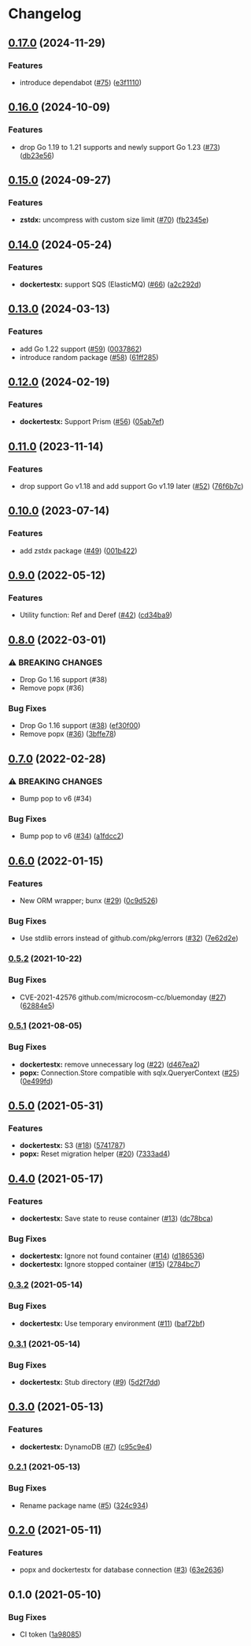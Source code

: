 # Changelog

## [0.17.0](https://www.github.com/tier4/x-go/compare/v0.16.0...v0.17.0) (2024-11-29)


### Features

* introduce dependabot ([#75](https://www.github.com/tier4/x-go/issues/75)) ([e3f1110](https://www.github.com/tier4/x-go/commit/e3f111081f098b6f3ec78441cfe5cc4085fa18d2))

## [0.16.0](https://www.github.com/tier4/x-go/compare/v0.15.0...v0.16.0) (2024-10-09)


### Features

* drop Go 1.19 to 1.21 supports and newly support Go 1.23 ([#73](https://www.github.com/tier4/x-go/issues/73)) ([db23e56](https://www.github.com/tier4/x-go/commit/db23e56a720ac290c9b204f9b12e101da3f264aa))

## [0.15.0](https://www.github.com/tier4/x-go/compare/v0.14.0...v0.15.0) (2024-09-27)


### Features

* **zstdx:** uncompress with custom size limit ([#70](https://www.github.com/tier4/x-go/issues/70)) ([fb2345e](https://www.github.com/tier4/x-go/commit/fb2345e14aa356ca6f7af9d47fba9b7131110e66))

## [0.14.0](https://www.github.com/tier4/x-go/compare/v0.13.0...v0.14.0) (2024-05-24)


### Features

* **dockertestx:** support SQS (ElasticMQ) ([#66](https://www.github.com/tier4/x-go/issues/66)) ([a2c292d](https://www.github.com/tier4/x-go/commit/a2c292dea4c48069ab18243bf5e78a8dc055e484))

## [0.13.0](https://www.github.com/tier4/x-go/compare/v0.12.0...v0.13.0) (2024-03-13)


### Features

* add Go 1.22 support ([#59](https://www.github.com/tier4/x-go/issues/59)) ([0037862](https://www.github.com/tier4/x-go/commit/0037862da7cd270c528c65a6f6d2f119c4e08946))
* introduce random package ([#58](https://www.github.com/tier4/x-go/issues/58)) ([61ff285](https://www.github.com/tier4/x-go/commit/61ff285ca303156e4d5b471e2e6855e6b69821ed))

## [0.12.0](https://www.github.com/tier4/x-go/compare/v0.11.0...v0.12.0) (2024-02-19)


### Features

* **dockertestx:** Support Prism ([#56](https://www.github.com/tier4/x-go/issues/56)) ([05ab7ef](https://www.github.com/tier4/x-go/commit/05ab7ef059b650921ddc6311bdeb70d62b585ba1))

## [0.11.0](https://www.github.com/tier4/x-go/compare/v0.10.0...v0.11.0) (2023-11-14)


### Features

* drop support Go v1.18  and add support Go v1.19 later ([#52](https://www.github.com/tier4/x-go/issues/52)) ([76f6b7c](https://www.github.com/tier4/x-go/commit/76f6b7c8308441a52ef89fe66e934d7b87ae5394))

## [0.10.0](https://www.github.com/tier4/x-go/compare/v0.9.0...v0.10.0) (2023-07-14)


### Features

* add zstdx package ([#49](https://www.github.com/tier4/x-go/issues/49)) ([001b422](https://www.github.com/tier4/x-go/commit/001b42293c4b9a8262876884751963d8ff7655f5))

## [0.9.0](https://www.github.com/tier4/x-go/compare/v0.8.0...v0.9.0) (2022-05-12)


### Features

* Utility function: Ref and Deref ([#42](https://www.github.com/tier4/x-go/issues/42)) ([cd34ba9](https://www.github.com/tier4/x-go/commit/cd34ba9722cd0f0aac1561230d59fdcfe37a9005))

## [0.8.0](https://www.github.com/tier4/x-go/compare/v0.7.0...v0.8.0) (2022-03-01)


### ⚠ BREAKING CHANGES

* Drop Go 1.16 support (#38)
* Remove popx (#36)

### Bug Fixes

* Drop Go 1.16 support ([#38](https://www.github.com/tier4/x-go/issues/38)) ([ef30f00](https://www.github.com/tier4/x-go/commit/ef30f00eca5acc25b85054f2ee3c2e85a8f4e797))
* Remove popx ([#36](https://www.github.com/tier4/x-go/issues/36)) ([3bffe78](https://www.github.com/tier4/x-go/commit/3bffe782c2eceee47c0539e7f7cc224f72d5fa6a))

## [0.7.0](https://www.github.com/tier4/x-go/compare/v0.6.0...v0.7.0) (2022-02-28)


### ⚠ BREAKING CHANGES

* Bump pop to v6 (#34)

### Bug Fixes

* Bump pop to v6 ([#34](https://www.github.com/tier4/x-go/issues/34)) ([a1fdcc2](https://www.github.com/tier4/x-go/commit/a1fdcc2d367f4a2f002f6cabd57d7bcf1637f321))

## [0.6.0](https://www.github.com/tier4/x-go/compare/v0.5.2...v0.6.0) (2022-01-15)


### Features

* New ORM wrapper; bunx ([#29](https://www.github.com/tier4/x-go/issues/29)) ([0c9d526](https://www.github.com/tier4/x-go/commit/0c9d5265883e1a0c94ed632699391586bc5c93fc))


### Bug Fixes

* Use stdlib errors instead of github.com/pkg/errors ([#32](https://www.github.com/tier4/x-go/issues/32)) ([7e62d2e](https://www.github.com/tier4/x-go/commit/7e62d2e5f854652e5435188afa807e91a99f9246))

### [0.5.2](https://www.github.com/tier4/x-go/compare/v0.5.1...v0.5.2) (2021-10-22)


### Bug Fixes

* CVE-2021-42576 github.com/microcosm-cc/bluemonday ([#27](https://www.github.com/tier4/x-go/issues/27)) ([62884e5](https://www.github.com/tier4/x-go/commit/62884e50964b8fb04e2a12f21561a0ccada4a2e1))

### [0.5.1](https://www.github.com/tier4/x-go/compare/v0.5.0...v0.5.1) (2021-08-05)


### Bug Fixes

* **dockertestx:** remove unnecessary log ([#22](https://www.github.com/tier4/x-go/issues/22)) ([d467ea2](https://www.github.com/tier4/x-go/commit/d467ea231ec8037f4b5c9bacbffa0290ba27eaa8))
* **popx:** Connection.Store compatible with sqlx.QueryerContext ([#25](https://www.github.com/tier4/x-go/issues/25)) ([0e499fd](https://www.github.com/tier4/x-go/commit/0e499fd4ecb4da0600bf53fd76706bc4c2824b06))

## [0.5.0](https://www.github.com/tier4/x-go/compare/v0.4.0...v0.5.0) (2021-05-31)


### Features

* **dockertestx:** S3 ([#18](https://www.github.com/tier4/x-go/issues/18)) ([5741787](https://www.github.com/tier4/x-go/commit/5741787f2e6e45a0d0cfe0bffef8f2cb4d935472))
* **popx:** Reset migration helper ([#20](https://www.github.com/tier4/x-go/issues/20)) ([7333ad4](https://www.github.com/tier4/x-go/commit/7333ad404fe511df33248890d6de468bf047997a))

## [0.4.0](https://www.github.com/tier4/x-go/compare/v0.3.2...v0.4.0) (2021-05-17)


### Features

* **dockertestx:** Save state to reuse container ([#13](https://www.github.com/tier4/x-go/issues/13)) ([dc78bca](https://www.github.com/tier4/x-go/commit/dc78bca42a409b92627a19163453bb7f5516d391))


### Bug Fixes

* **dockertestx:** Ignore not found container ([#14](https://www.github.com/tier4/x-go/issues/14)) ([d186536](https://www.github.com/tier4/x-go/commit/d186536fa943f8c75a3ae0775e81e21cdd05b5e6))
* **dockertestx:** Ignore stopped container ([#15](https://www.github.com/tier4/x-go/issues/15)) ([2784bc7](https://www.github.com/tier4/x-go/commit/2784bc7869428a1093fdb7498a1d7c510745136e))

### [0.3.2](https://www.github.com/tier4/x-go/compare/v0.3.1...v0.3.2) (2021-05-14)


### Bug Fixes

* **dockertestx:** Use temporary environment ([#11](https://www.github.com/tier4/x-go/issues/11)) ([baf72bf](https://www.github.com/tier4/x-go/commit/baf72bfc2d19ca0e4a5f6cf2c1aae96bb5d809c1))

### [0.3.1](https://www.github.com/tier4/x-go/compare/v0.3.0...v0.3.1) (2021-05-14)


### Bug Fixes

* **dockertestx:** Stub directory ([#9](https://www.github.com/tier4/x-go/issues/9)) ([5d2f7dd](https://www.github.com/tier4/x-go/commit/5d2f7ddda495beb90901a8e40af8fc13c5da9bc4))

## [0.3.0](https://www.github.com/tier4/x-go/compare/v0.2.1...v0.3.0) (2021-05-13)


### Features

* **dockertestx:** DynamoDB ([#7](https://www.github.com/tier4/x-go/issues/7)) ([c95c9e4](https://www.github.com/tier4/x-go/commit/c95c9e4afe1cb4e74ed309d1687cb2dcf3e8f2c0))

### [0.2.1](https://www.github.com/tier4/x-go/compare/v0.2.0...v0.2.1) (2021-05-13)


### Bug Fixes

* Rename package name ([#5](https://www.github.com/tier4/x-go/issues/5)) ([324c934](https://www.github.com/tier4/x-go/commit/324c934245074ae3d1fbfef42b2f9d00df15acc3))

## [0.2.0](https://www.github.com/tier4/x-go/compare/v0.1.0...v0.2.0) (2021-05-11)


### Features

* popx and dockertestx for database connection ([#3](https://www.github.com/tier4/x-go/issues/3)) ([63e2636](https://www.github.com/tier4/x-go/commit/63e2636d373d59aa9075d6759ab0741d64cc5bb6))

## 0.1.0 (2021-05-10)


### Bug Fixes

* CI token ([1a98085](https://www.github.com/tier4/x-go/commit/1a9808515b2592666acb0a6eb079ab983cfedcfb))
